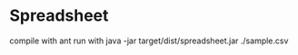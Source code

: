 Spreadsheet
===========

compile with ant
run with java -jar target/dist/spreadsheet.jar ./sample.csv
